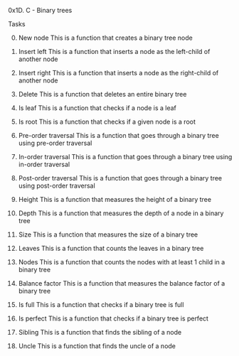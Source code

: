 0x1D. C - Binary trees

Tasks

0. New node
This is a function that creates a binary tree node

1. Insert left
This is a function that inserts a node as the left-child of another node

2. Insert right
This is a function that inserts a node as the right-child of another node

3. Delete
This is a function that deletes an entire binary tree

4. Is leaf
This is a function that checks if a node is a leaf

5. Is root
This is a function that checks if a given node is a root

6. Pre-order traversal
This is a function that goes through a binary tree using pre-order traversal

7. In-order traversal
This is a function that goes through a binary tree using in-order traversal

8. Post-order traversal
This is a function that goes through a binary tree using post-order traversal

9. Height
This is a function that measures the height of a binary tree

10. Depth
This is a function that measures the depth of a node in a binary tree

11. Size
This is a function that measures the size of a binary tree

12. Leaves
This is a function that counts the leaves in a binary tree

13. Nodes
This is a function that counts the nodes with at least 1 child in a binary tree

14. Balance factor
This is a function that measures the balance factor of a binary tree

15. Is full
This is a function that checks if a binary tree is full

16. Is perfect
This is a function that checks if a binary tree is perfect

17. Sibling
This is a function that finds the sibling of a node

18. Uncle
This is a function that finds the uncle of a node


